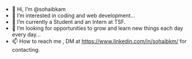 - 👋 Hi, I’m @sohaibkam
- 👀 I’m interested in coding and web development...
- 🌱 I’m currently a Student and an Intern at TSF.
- 💞️ I’m looking for opportunities to grow and learn new things each day every day...
- 📫 How to reach me , DM at https://www.linkedin.com/in/sohaibkm/ for contacting.

<!---
sohaibkam/sohaibkam is a ✨ special ✨ repository because its `README.md` (this file) appears on your GitHub profile.
You can click the Preview link to take a look at your changes.
--->
